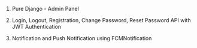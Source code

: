 1. Pure Django - Admin Panel

2. Login, Logout, Registration, Change Password, Reset Password API with JWT Authentication

3. Notification and Push Notification using FCMNotification
